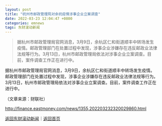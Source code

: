 ```yaml
---
layout: post
title: "杭州市邮政管理局对余杭疫情涉事企业立案调查"
date: 2022-03-23 12:04:47 +0800
categories: emnews
tags: 东财滚动新闻
---
```

> 据杭州市邮政管理局官网消息，3月9日，余杭区仁和街道顺丰中转场发生疫情。邮政管理部门在处置过程中发现，涉事企业涉嫌存在违反邮政业法律法规等行为。3月13日，杭州市邮政管理局依法对涉事企业立案调查。目前，案件调查工作正在进行中。

<p>据杭州市邮政管理局官网消息，3月9日，余杭区仁和街道顺丰中转场发生疫情。邮政管理部门在处置过程中发现，涉事企业涉嫌存在违反邮政业法律法规等行为。3月13日，杭州市邮政管理局依法对涉事企业立案调查。目前，案件调查工作正在进行中。</p><p class="em_media">（文章来源：财联社）</p>

<http://finance.eastmoney.com/news/1355,202203232320029860.html>

[返回东财滚动新闻](//finews.withounder.com/emnews/)｜[返回首页](//finews.withounder.com/)